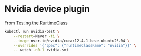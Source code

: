 # Nvidia device plugin

From [Testing the RuntimeClass](https://www.talos.dev/v1.8/talos-guides/configuration/nvidia-gpu-proprietary/#testing-the-runtime-class)
```bash
kubectl run nvidia-test \
    --restart=Never -ti \
    --image nvcr.io/nvidia/cuda:12.4.1-base-ubuntu22.04 \
    --overrides '{"spec": {"runtimeClassName": "nvidia"}}' \
    -- watch -n0.1 nvidia-smi
```